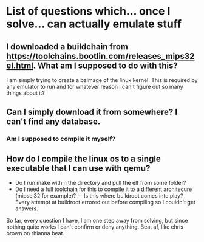 # List of questions which... once I solve... can actually emulate stuff
## I downloaded a buildchain from https://toolchains.bootlin.com/releases_mips32el.html. What am I supposed to do with this?
I am simply trying to create a bzImage of the linux kernel. This is required by any emulator to run and for whatever reason I can't figure out so many things about it?

## Can I simply download it from somewhere? I can't find any database.
### Am I supposed to compile it myself?

## How do I compile the linux os to a single executable that I can use with qemu?
- Do I run make within the directory and pull the elf from some folder?
- Do I need a full toolchain for this to compile it to a different architecure (mipsel32 for example)?
-- Is this where buildroot comes into play? Every attempt at buildroot errored out before compiling so I couldn't get answers.
  
So far, every question I have, I am one step away from solving, but since nothing quite works I can't confirm or deny anything. Beat af, like chris brown on rhianna beat.
